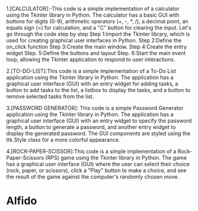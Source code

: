 1.[CALCULATOR]:-This code is a simple implementation of a calculator using the Tkinter library in Python. The calculator has a basic GUI with buttons for digits (0-9), arithmetic operators (+, -, *, /), a decimal point, an equals sign (=) for calculation, and a "C" button for clearing the input. 
Let's go through the code step by step 
Step 1:Import the Tkinter library, which is used for creating graphical user interfaces in Python.
Step 2:Define the on_click function Step
3:Create the main window. 
Step 4:Create the entry widget Step.
5:Define the buttons and layout Step.
6:Start the main event loop, allowing the Tkinter application to respond to user interactions.

2.[TO-DO-LIST]:This code is a simple implementation of a To-Do List application using the Tkinter library in Python. The application has a graphical user interface (GUI) with an entry widget for adding tasks, a button to add tasks to the list, a listbox to display the tasks, and a button to remove selected tasks from the list.

3.[PASSWORD GENERATOR]: This code is a simple Password Generator application using the Tkinter library in Python. The application has a graphical user interface (GUI) with an entry widget to specify the password length, a button to generate a password, and another entry widget to display the generated password. The GUI components are styled using the ttk.Style class for a more colorful appearance.

4.[ROCK-PAPER-SCISSOR]:This code is a simple implementation of a Rock-Paper-Scissors (RPS) game using the Tkinter library in Python. The game has a graphical user interface (GUI) where the user can select their choice (rock, paper, or scissors), click a "Play" button to make a choice, and see the result of the game against the computer's randomly chosen move.
# Alfido

